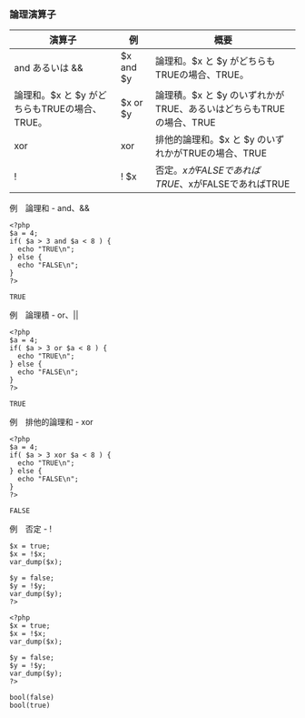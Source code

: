 ### 論理演算子
|演算子     |例     |概要     | 
| --- | --- | --- | 
|and あるいは &&     |$x and $y     |論理和。$x と $y がどちらもTRUEの場合、TRUE。     | 
|論理和。$x と $y がどちらもTRUEの場合、TRUE。     |$x or $y     |論理積。$x と $y のいずれかがTRUE、あるいはどちらもTRUEの場合、TRUE     | 
|xor     |xor     |排他的論理和。$x と $y のいずれかがTRUEの場合、TRUE     | 
|!     |! $x     |否定。$xがFALSEであればTRUE、$xがFALSEであればTRUE     | 

例　論理和 - and、&&
```
<?php
$a = 4;
if( $a > 3 and $a < 8 ) {
  echo "TRUE\n";
} else {
  echo "FALSE\n";
}
?>

TRUE
```

例　論理積 - or、||
```
<?php
$a = 4;
if( $a > 3 or $a < 8 ) {
  echo "TRUE\n";
} else {
  echo "FALSE\n";
}
?>

TRUE
```

例　排他的論理和 - xor
```
<?php
$a = 4;
if( $a > 3 xor $a < 8 ) {
  echo "TRUE\n";
} else {
  echo "FALSE\n";
}
?>

FALSE
```

例　否定 - !
```<?php
$x = true;
$x = !$x;
var_dump($x);
 
$y = false;
$y = !$y;
var_dump($y);
?>

<?php
$x = true;
$x = !$x;
var_dump($x);
 
$y = false;
$y = !$y;
var_dump($y);
?>

bool(false)
bool(true)
```
